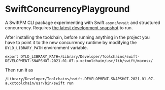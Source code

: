 # SwiftConcurrencyPlayground

A SwiftPM CLI package experimenting with Swift `async`/`await` and structured concurrency.
Requires [the latest development snapshot](https://swift.org/download/#snapshots) to run.

After installing the toolchain, before running anything in the project you have to point it to the
new concurrency runtime by modifying the `DYLD_LIBRARY_PATH` environment variable.

```shell
export DYLD_LIBRARY_PATH=/Library/Developer/Toolchains/swift-DEVELOPMENT-SNAPSHOT-2021-01-07-a.xctoolchain/usr/lib/swift/macosx/
```

Then run it as

```shell
/Library/Developer/Toolchains/swift-DEVELOPMENT-SNAPSHOT-2021-01-07-a.xctoolchain/usr/bin/swift run
```
